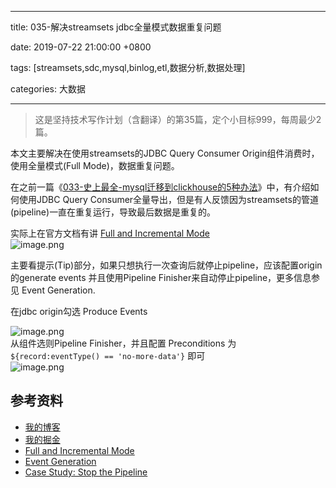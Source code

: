 
---

title: 035-解决streamsets jdbc全量模式数据重复问题

date: 2019-07-22 21:00:00 +0800

tags: [streamsets,sdc,mysql,binlog,etl,数据分析,数据处理]

categories: 大数据

---

> 这是坚持技术写作计划（含翻译）的第35篇，定个小目标999，每周最少2篇。


本文主要解决在使用streamsets的JDBC Query Consumer Origin组件消费时，使用全量模式(Full Mode)，数据重复问题。

<!-- more -->

在之前一篇《[033-史上最全-mysql迁移到clickhouse的5种办法](https://anjia0532.github.io/2019/07/17/mysql-to-clickhouse/#streamsets)》中，有介绍如何使用JDBC Query Consumer全量导出，但是有人反馈因为streamsets的管道(pipeline)一直在重复运行，导致最后数据是重复的。

实际上在官方文档有讲 [Full and Incremental Mode](https://streamsets.com/documentation/datacollector/latest/help/datacollector/UserGuide/Origins/JDBCConsumer.html#ariaid-title6)<br />![image.png](https://cdn.nlark.com/yuque/0/2019/png/226273/1563874566018-7fd172c4-91aa-4c76-a6af-cf7211443aca.png#align=left&display=inline&height=476&name=image.png&originHeight=476&originWidth=1187&size=73254&status=done&width=1187)

主要看提示(Tip)部分，如果只想执行一次查询后就停止pipeline，应该配置origin的generate events 并且使用Pipeline Finisher来自动停止pipeline，更多信息参见 Event Generation.

在jdbc origin勾选 Produce Events

![image.png](https://cdn.nlark.com/yuque/0/2019/png/226273/1563875657778-70e75154-a57b-444d-bf73-4315d05e9fc4.png#align=left&display=inline&height=692&name=image.png&originHeight=692&originWidth=821&size=56065&status=done&width=821)<br />从组件选则Pipeline Finisher，并且配置 Preconditions 为 `${record:eventType() == 'no-more-data'}` 即可<br />![image.png](https://cdn.nlark.com/yuque/0/2019/png/226273/1563875726527-ed22dd7a-cff4-4b10-ac57-2e29ce2f0075.png#align=left&display=inline&height=618&name=image.png&originHeight=618&originWidth=1351&size=70288&status=done&width=1351)




<a name="5OqvA"></a>
## 参考资料

- [我的博客](https://anjia0532.github.io/2019/07/22/sdc-jdbc-full-mode)
- [我的掘金](https://juejin.im/post/5d36dbca5188257b775d4b40)
- [Full and Incremental Mode](https://streamsets.com/documentation/datacollector/latest/help/datacollector/UserGuide/Origins/JDBCConsumer.html#ariaid-title6)
- [Event Generation](https://streamsets.com/documentation/datacollector/latest/help/datacollector/UserGuide/Origins/JDBCConsumer.html#concept_o1c_kwr_kz)
- [Case Study: Stop the Pipeline](https://streamsets.com/documentation/datacollector/latest/help/datacollector/UserGuide/Event_Handling/EventFramework-Title.html#concept_kff_ykv_lz)

